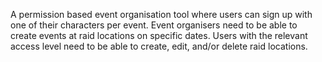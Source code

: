 A permission based event organisation tool where users can sign up with one of their characters per event. Event organisers need to be able to create events at raid locations on specific dates. Users with the relevant access level need to be able to create, edit, and/or delete raid locations.